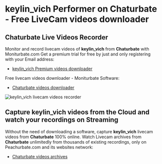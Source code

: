 # keylin_vich Performer on Chaturbate - Free LiveCam videos downloader

## Chaturbate Live Videos Recorder

Monitor and record livecam videos of **keylin_vich** from **Chaturbate** with Moniturbate.com
Get a premium trial for free by just and only registering with your Email address:
* [keylin_vich Premium videos downloader](https://moniturbate.com/request-demo-licence-key.html)

Free livecam videos downloader - Moniturbate Software:
* [Chaturbate videos downloader](https://moniturbate.com/moniturbate-download-software.html)

![keylin_vich livecam videos recorder](https://peachurnet.com/templates/moniturbate-software.png)


## Capture keylin_vich videos from the Cloud and watch your recordings on Streaming

Without the need of downloading a software, capture **keylin_vich** livecam videos from **Chaturbate** 100% online.
Watch Livecam archives from **Chaturbate** unlimitedly from thousands of existing recordings, only on Peachurbate.com and its websites network:
* [Chaturbate videos archives](https://peachurnet.com/)